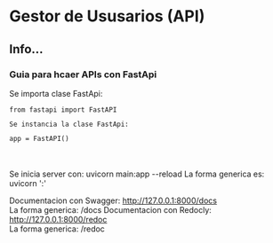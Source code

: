 <h1>Gestor de Ususarios (API)</h1>
<h2>Info...</h2>


<h3>Guia para hcaer APIs con FastApi</h3>
<p>Se importa clase FastApi:</p><code>from fastapi import FastAPI<p>Se instancia la clase FastApi:</p>app = FastAPI()</code>
  
<p><br><br>
Se inicia server con: uvicorn main:app --reload
La forma generica es: uvicorn '<nombreDelArchivoPython>:<nombreDeLaInstanciaFastApi>' <br>

Documentacion con Swagger: http://127.0.0.1:8000/docs  <br>La forma generica: <url>/docs
Documentacion con Redocly: http://127.0.0.1:8000/redoc  <br>La forma generica: <url>/redoc
</p>
